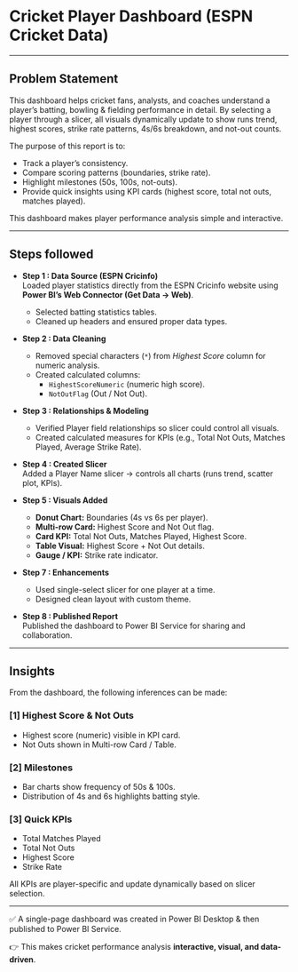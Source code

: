 # Cricket Player Dashboard (ESPN Cricket Data)
---

## Problem Statement  

This dashboard helps cricket fans, analysts, and coaches understand a player’s batting, bowling & fielding performance in detail. By selecting a player through a slicer, all visuals dynamically update to show runs trend, highest scores, strike rate patterns, 4s/6s breakdown, and not-out counts.  

The purpose of this report is to:  
- Track a player’s consistency.  
- Compare scoring patterns (boundaries, strike rate).  
- Highlight milestones (50s, 100s, not-outs).  
- Provide quick insights using KPI cards (highest score, total not outs, matches played).  

This dashboard makes player performance analysis simple and interactive.  

---

## Steps followed  

- **Step 1 : Data Source (ESPN Cricinfo)**  
  Loaded player statistics directly from the ESPN Cricinfo website using **Power BI’s Web Connector (Get Data → Web)**.  
  - Selected batting statistics tables.  
  - Cleaned up headers and ensured proper data types.

- **Step 2 : Data Cleaning**  
  - Removed special characters (`*`) from *Highest Score* column for numeric analysis.  
  - Created calculated columns:  
    - `HighestScoreNumeric` (numeric high score).  
    - `NotOutFlag` (Out / Not Out).  

- **Step 3 : Relationships & Modeling**  
  - Verified Player field relationships so slicer could control all visuals.  
  - Created calculated measures for KPIs (e.g., Total Not Outs, Matches Played, Average Strike Rate).  

- **Step 4 : Created Slicer**  
  Added a Player Name slicer → controls all charts (runs trend, scatter plot, KPIs).  

- **Step 5 : Visuals Added**  

  - **Donut Chart:** Boundaries (4s vs 6s per player).  
  - **Multi-row Card:** Highest Score and Not Out flag.  
  - **Card KPI:** Total Not Outs, Matches Played, Highest Score.  
  - **Table Visual:** Highest Score + Not Out details.  
  - **Gauge / KPI:** Strike rate indicator.  

- **Step 7 : Enhancements**  
  - Used single-select slicer for one player at a time.  
  - Designed clean layout with custom theme.  

- **Step 8 : Published Report**  
  Published the dashboard to Power BI Service for sharing and collaboration.

---

## Insights  

From the dashboard, the following inferences can be made:  

### [1] Highest Score & Not Outs  
- Highest score (numeric) visible in KPI card.  
- Not Outs shown in Multi-row Card / Table.  

### [2] Milestones  
- Bar charts show frequency of 50s & 100s.  
- Distribution of 4s and 6s highlights batting style.  

### [3] Quick KPIs  
- Total Matches Played  
- Total Not Outs  
- Highest Score  
- Strike Rate  

All KPIs are player-specific and update dynamically based on slicer selection.  

---

✅ A single-page dashboard was created in Power BI Desktop & then published to Power BI Service.  

👉 This makes cricket performance analysis **interactive, visual, and data-driven**. 

